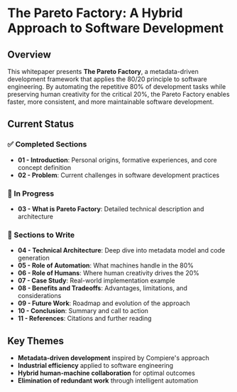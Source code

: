 # The Pareto Factory: A Hybrid Approach to Software Development

## Overview

This whitepaper presents **The Pareto Factory**, a metadata-driven development framework that applies the 80/20 principle to software engineering. By automating the repetitive 80% of development tasks while preserving human creativity for the critical 20%, the Pareto Factory enables faster, more consistent, and more maintainable software development.

## Current Status

### ✅ Completed Sections
- **01 - Introduction**: Personal origins, formative experiences, and core concept definition
- **02 - Problem**: Current challenges in software development practices

### 🚧 In Progress
- **03 - What is Pareto Factory**: Detailed technical description and architecture

### 📝 Sections to Write
- **04 - Technical Architecture**: Deep dive into metadata model and code generation
- **05 - Role of Automation**: What machines handle in the 80%
- **06 - Role of Humans**: Where human creativity drives the 20%
- **07 - Case Study**: Real-world implementation example
- **08 - Benefits and Tradeoffs**: Advantages, limitations, and considerations
- **09 - Future Work**: Roadmap and evolution of the approach
- **10 - Conclusion**: Summary and call to action
- **11 - References**: Citations and further reading

## Key Themes
- **Metadata-driven development** inspired by Compiere's approach
- **Industrial efficiency** applied to software engineering
- **Hybrid human-machine collaboration** for optimal outcomes
- **Elimination of redundant work** through intelligent automation